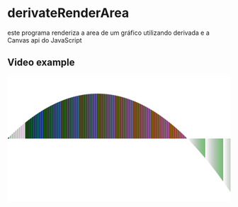 # derivateRenderArea
este programa renderiza a area de um gráfico utilizando derivada e a Canvas api do JavaScript

## Video example
<img src="print.png" />
